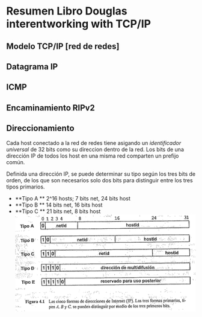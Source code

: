 # Resumen Libro Douglas interentworking with TCP/IP

## Modelo TCP/IP [red de redes]


## Datagrama IP
 
## ICMP

## Encaminamiento RIPv2

## Direccionamiento

Cada host conectado a la red de redes tiene asigando un *identificador universal* de 32 bits como su direccion dentro de la red.
Los bits de una dirección IP de todos los host en una misma red comparten un prefijo común.

Definida una dirección IP, se puede determinar su tipo según los tres bits de orden, de los que son necesarios  solo dos bits para distinguir entre los tres tipos primarios.
* **Tipo A ** 2^16 hosts; 7 bits net, 24 bits host 
* **Tipo B ** 14 bits net, 16 bits host 
* **Tipo C ** 21 bits net, 8 bits host 
![](./images/11.png)


